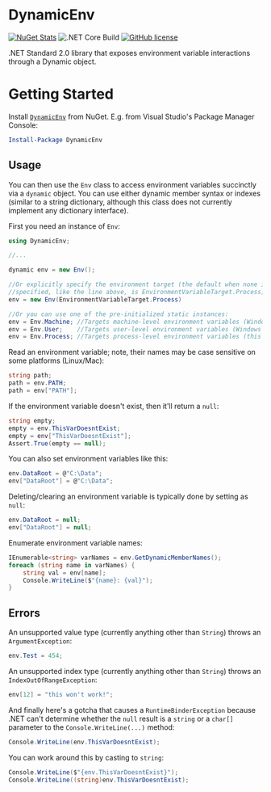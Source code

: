 
# DynamicEnv

[![NuGet Stats](https://img.shields.io/nuget/v/DynamicEnv.svg)](https://www.nuget.org/packages/DynamicEnv)
![.NET Core Build](https://github.com/lethek/DynamicEnv/workflows/dotnet/badge.svg)
[![GitHub license](https://img.shields.io/github/license/lethek/DynamicEnv)](https://github.com/lethek/DynamicEnv/blob/master/LICENSE)

.NET Standard 2.0 library that exposes environment variable interactions through a Dynamic object.

# Getting Started

Install [`DynamicEnv`](https://www.nuget.org/packages/DynamicEnv) from NuGet. E.g. from Visual Studio's Package Manager Console:

```PowerShell
Install-Package DynamicEnv
```

## Usage

You can then use the `Env` class to access environment variables succinctly via a `dynamic` object. You can use either dynamic member syntax or indexes (similar to a string dictionary, although this class does not currently implement any dictionary interface).

First you need an instance of `Env`:

```C#
using DynamicEnv;

//...

dynamic env = new Env();

//Or explicitly specify the environment target (the default when none is
//specified, like the line above, is EnvironmentVariableTarget.Process)
env = new Env(EnvironmentVariableTarget.Process)

//Or you can use one of the pre-initialized static instances:
env = Env.Machine; //Targets machine-level environment variables (Windows systems only)
env = Env.User;    //Targets user-level environment variables (Windows systems only)
env = Env.Process; //Targets process-level environment variables (this is the default)
```

Read an environment variable; note, their names may be case sensitive on some platforms (Linux/Mac):

```C#
string path;
path = env.PATH;
path = env["PATH"];
```

If the environment variable doesn't exist, then it'll return a `null`:

```C#
string empty;
empty = env.ThisVarDoesntExist;
empty = env["ThisVarDoesntExist"];
Assert.True(empty == null);
```

You can also set environment variables like this:

```C#
env.DataRoot = @"C:\Data";
env["DataRoot"] = @"C:\Data";
```

Deleting/clearing an environment variable is typically done by setting as `null`:

```C#
env.DataRoot = null;
env["DataRoot"] = null;
```

Enumerate environment variable names:

```C#
IEnumerable<string> varNames = env.GetDynamicMemberNames();
foreach (string name in varNames) {
    string val = env[name];
    Console.WriteLine($"{name}: {val}");
}
```

## Errors

An unsupported value type (currently anything other than `String`) throws an `ArgumentException`:

```C#
env.Test = 454;
```

An unsupported index type (currently anything other than `String`) throws an `IndexOutOfRangeException`:

```C#
env[12] = "this won't work!";
```

And finally here's a gotcha that causes a `RuntimeBinderException` because .NET can't determine whether the `null` result is a `string` or a `char[]` parameter to the `Console.WriteLine(...)` method:

```C#
Console.WriteLine(env.ThisVarDoesntExist);
```

You can work around this by casting to `string`:

```C#
Console.WriteLine($"{env.ThisVarDoesntExist}");
Console.WriteLine((string)env.ThisVarDoesntExist);
```
